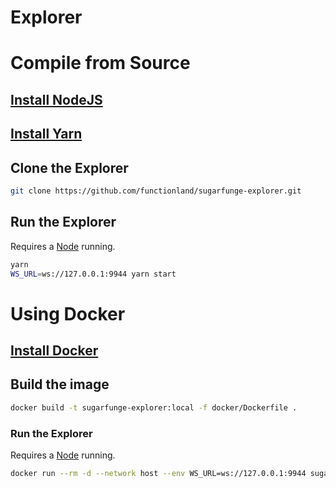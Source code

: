 # Explorer

# Compile from Source

## [Install NodeJS](https://nodejs.org/en/)

## [Install Yarn](https://classic.yarnpkg.com/lang/en/docs/install)

## Clone the Explorer

```bash
git clone https://github.com/functionland/sugarfunge-explorer.git
```

## Run the Explorer

Requires a [Node](Node%2044a83cae5a8d453b8f346a35660056b6.md) running.

```bash
yarn
WS_URL=ws://127.0.0.1:9944 yarn start
```

# Using Docker

## [Install Docker](https://docs.docker.com/engine/install/)

## Build the image

```bash
docker build -t sugarfunge-explorer:local -f docker/Dockerfile .
```

### Run the Explorer

Requires a [Node](Node%2044a83cae5a8d453b8f346a35660056b6.md) running.

```bash
docker run --rm -d --network host --env WS_URL=ws://127.0.0.1:9944 sugarfunge-explorer:local
```